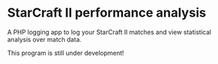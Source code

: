 # StarCraft II performance analysis
A PHP logging app to log your StarCraft II matches and view statistical analysis over match data.

This program is still under development!
